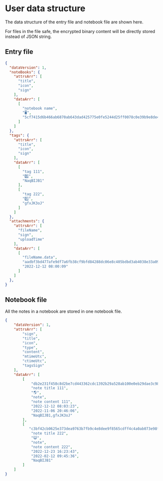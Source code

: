 # User data structure

The data structure of the entry file and notebook file are shown here.

For files in the file safe, the encrypted binary content will be directly stored instead of JSON string.

## Entry file

```json
{
  "dataVersion": 1,
  "noteBooks": {
    "attrsArr": [
      "title",
      "icon",
      "sign"
    ],
    "dataArr": [
      [
        "notebook name",
        "🖥",
        "5cf7415d6b466ab6870ab643dad425775e0fe5244d25ff0078c0e39b9e8de4f3"
      ]
    ]
  },
  "tags": {
    "attrsArr": [
      "title",
      "icon",
      "sign"
    ],
    "dataArr": [
      [
        "tag 111",
        "9️⃣",
        "NaqBIJB1"
      ],
      [
        "tag 222",
        "1️⃣",
        "gfxJK3oJ"
      ]
    ]
  },
  "attachments": {
    "attrsArr": [
      "fileName",
      "sign",
      "uploadTime"
    ],
    "dataArr": [
      [
        "fileName.data",
        "aadbf3bd477afe9df7a6fb38cf9bfd84288dc06e8c405bdbd3ab4038e33a099c",
        "2022-12-12 08:00:09"
      ]
    ]
  },
}
```

## Notebook file

All the notes in a notebook are stored in one notebook file.

```json
{
    "dataVersion": 1,
    "attrsArr": [
        "sign",
        "title",
        "icon",
        "type",
        "content",
        "mtimeUtc",
        "ctimeUtc",
        "tagsSign"
    ],
    "dataArr": [
        [
            "db2e231f458c8d2be7cd443362cdc1392b29a528ab100e0eb29dae3c9886d207",
            "note title 111",
            "🌎",
            "note",
            "note content 111",
            "2022-12-12 08:03:23",
            "2022-11-06 20:46:06",
            "NaqBIJB1,gfxJK3oJ"
        ],
        [
           "c3bf42cb0625e373dea9763b7fb9c4e8dee9f8565cdff4c4a0ab073e98f2e305",
            "note title 222",
            "😺",
            "note",
            "note content 222",
            "2022-12-23 16:23:43",
            "2022-02-12 09:45:36",
            "NaqBIJB1"
        ]
    ]
}
```
